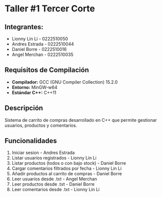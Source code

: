 # Taller #1 Tercer Corte

## Integrantes:
- Lionny Lin Li - 0222510050
- Andres Estrada - 0222510044
- Daniel Borre - 0222510016
- Angel Merchan - 0222510035

## Requisitos de Compilación
- **Compilador:** GCC (GNU Compiler Collection) 15.2.0
- **Entorno:** MinGW-w64
- **Estándar C++:** C++11

## Descripción
Sistema de carrito de compras desarrollado en C++ que permite gestionar usuarios, productos y comentarios.

## Funcionalidades
1. Iniciar sesion - Andres Estrada
2. Listar usuarios registrados - Lionny Lin Li
3. Listar productos (todos o con bajo stock) - Daniel Borre
4. Cargar comentarios filtrados por fecha - Lionny Lin Li
5. Añadir productos al carrito de compras - Daniel Borre
6. Leer usuarios desde .txt - Angel Merchan
7. Leer productos desde .txt - Daniel Borre
8. Leer comentarios desde .txt - Lionny Lin Li
